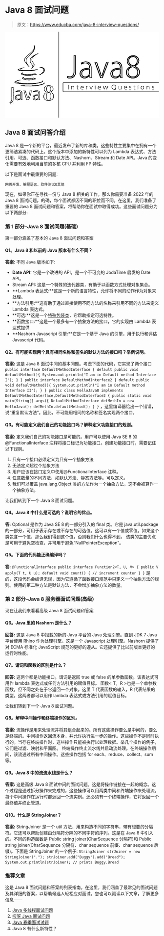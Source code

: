# Java 8 面试问题

> 原文：<https://www.educba.com/java-8-interview-questions/>

![Java 8 Interview Questions](img/b5ff76b312d2a97284100e0dff8d6a9d.png)



## Java 8 面试问答介绍

Java 8 是一个新的平台，最近发布了新的库和类。这些特性主要集中在拥有一个更简洁紧凑的代码上。这个版本中添加的新特性可以列为 Lambda 表达式、方法引用、可选、函数接口和默认方法、Nashorn、Stream 和 Date API。Java 的变化需要有效地利用当前的多核 CPU 并利用 FP 特性。

以下是面试中最重要的问题:

<small>网页开发、编程语言、软件测试&其他</small>

现在，如果你正在寻找一份与 Java 8 相关的工作，那么你需要准备 2022 年的 Java 8 面试问题。的确，每个面试都因不同的职位而不同。在这里，我们准备了重要的 Java 8 面试问题和答案，将帮助你在面试中取得成功。这些面试问题分为以下两部分:

### 第 1 部分–Java 8 面试问题(基础)

第一部分涵盖了基本的 Java 8 面试问题和答案

#### Q1。Java 8 和以前的 Java 版本有什么不同？

**答案:**
不同 Java 版本如下:

*   **Date API:** 它是一个改进的 API，是一个不可变的 JodaTime 启发的 Date API。
*   Stream API: 这是一个特殊的迭代器类，有助于以函数方式处理对象集合。
*   **Lambda 表达式:**这是一个新的语言特性，允许将不同的动作作为对象来处理。
*   **方法引用:**这有助于通过直接使用不同方法的名称来引用不同的方法来定义 Lambda 表达式。
*   **可选:**这是一个[特殊包装类](https://www.educba.com/wrapper-class-in-java/)，它帮助指定可选特性。
*   **函数接口:**这是一个最多有一个抽象方法的接口，它的实现由 Lambda 表达式提供
*   **Nashorn Javascript 引擎:**它是一个基于 Java 的引擎，用于执行和评估 Javascript 代码。

#### Q2。有可能实现两个具有相同名称和签名的默认方法的接口吗？举例说明。

**答案:**
这是 Java 8 面试中问的基本问题。考虑下面的代码，它实现了两个接口
`public interface DefaultMethodInterface {
default public void defaultMethod(){
System.out.println("I am in Default method Interface I");
}
}
public interface DefaultMethodInterface2 {
default public void defaultMethod(){
System.out.println("I am in Default method Interface II");
}
}
public class HelloJava8 implements DefaultMethodInterface,DefaultMethodInterface2 {
public static void main(String[] args){
DefaultMethodInterface defMethIn = new HelloJava();
defMethIn.defaultMethod();
}
}`
，这里编译器给出一个错误，说“重复默认方法”。因此，不可能用相同的名称和签名实现两个接口。

#### Q3。有可能定义我们自己的功能接口吗？解释定义功能接口的规则。

**答案:**
定义我们自己的功能接口是可能的。用户可以使用 Java SE 8 的@FunctionalInterface 注释将接口标记为功能接口。创建功能接口时，需要记住以下规则。

1.  只有一个接口必须定义为只有一个抽象方法
2.  无法定义超过个抽象方法
3.  用户应该在接口定义中使用@FunctionalInterface 注释。
4.  任意数量的不同方法，如默认方法、静态方法等。可以定义。
5.  我们可以覆盖 java.lang.Object 类的方法作为一个抽象方法，这不会被算作一个抽象方法。

让我们转到下一个 Java 8 面试问题。

#### Q4。Java 8 中什么是可选的？说明它的优点。

**答:**
Optional 是作为 Java SE 8 的一部分引入的 final 类。它是 java.util.package 的一部分，可用于表示存在或不存在的可选值。这可以有一个值或零值。如果这个类包含一个值，那么我们得到这个值，否则我们什么也得不到。
该类的主要优点是可用于避免空检查，并可用于避免“NullPointerException”。

#### Q5。下面的代码能正确编译吗？

**答:**
`@FunctionalInterface
public interface Function2<T, U, V> {
public V apply(T t, U u);
default void count() {
// increment counter
}
}`
是的，这段代码会编译无误，因为它遵循了函数接口规范中只定义一个抽象方法的规则。使用的第二种方法是默认方法，不会增加抽象方法的数量。

### 第 2 部分–Java 8 服务器面试问题(高级)

现在让我们来看看高级 Java 8 面试问题和答案

#### Q6。Java 里的 Nashorn 是什么？

**回答:**
这是 Java 8 中搭载的新的 Java 平台的 Java 处理引擎。直到 JDK 7 Java 平台使用 Rhino 作为处理引擎。这是一个 Javascript 处理引擎。Nashorn 提供了对 ECMA 标准化 JavaScript 规范的更好的遵从。它还提供了比以前版本更好的运行时性能。

#### Q7。谓词和函数的区别是什么？

**回答:**
这两个都是功能接口。谓词是返回 true 或 false 的单参数函数。该表达式可用作 lambda 表达式或任何方法引用的赋值目标。
函数< T，R >也是一个单参数函数，但不同之处在于它返回一个对象。这里 T 代表函数的输入，R 代表结果的类型。这两者都可以用作 lambda 表达式或方法引用的赋值目标。

让我们转到下一个 Java 8 面试问题。

#### Q8。解释中间操作和终端操作的区别。

**答案:**
流操作是用来处理流并将其组合起来的。所有这些操作要么是中间的，要么是终端的。中间操作返回流本身，并允许执行进一步的操作。这些操作不是同时执行的。当存在终端操作时，这些操作只能被执行以处理数据。举几个操作的例子，它们是过滤、映射和平面图。
终端操作终止流水线并启动流处理。在终端操作期间，该流通过所有中间操作。这些操作包括 for each、reduce、collect、sum 等。

#### Q9。Java 8 中的流流水线是什么？

**答案:**
这是高级 Java 8 面试中问的面试问题。这是将操作链接在一起的概念。这个过程是通过拆分操作来完成的，这些操作可以用两类中间和终端操作来处理流。每个中间操作在运行时都返回一个流实例。还必须有一个终端操作，它将返回一个最终值并终止管道。

#### Q10。什么是 StringJoiner？

**答案:**
StringJoiner 是一个 util 方法，用来构造不同的字符串，带有想要的分隔符。它还可以帮助创建由分隔符分隔的不同字符的序列。这是在 Java 8 中引入的。不同的构造函数是 Public string joiner(CharSequence 分隔符)和 Public string joiner(CharSequence 分隔符、char sequence 前缀、char sequence 后缀)。下面是 StringJoiner 的一个例子:
`StringJoiner strJoiner = new StringJoiner(".");
strJoiner.add("Buggy").add("Bread");
System.out.println(strJoiner); // prints Buggy.Bread`

### 推荐文章

这是 Java 8 面试问题和答案的列表指南。在这里，我们涵盖了最常见的面试问题及其详细的答案，以帮助候选人轻松应对面试。您也可以阅读以下文章，了解更多信息——

1.  [Java 多线程面试问题](https://www.educba.com/java-multi-threading-interview-questions/)
2.  [哎呀 Java 面试问题](https://www.educba.com/oops-java-interview-questions/)
3.  [Java 春季面试试题](https://www.educba.com/java-spring-interview-questions/)
4.  Java 8 有什么新特性？





